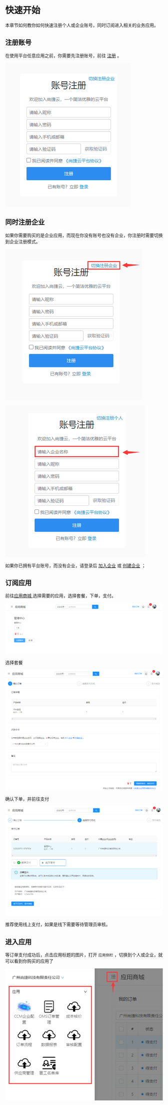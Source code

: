 # 快速开始 

本章节如何教你如何快速注册个人或企业账号，同时订阅进入相关的业务应用。

## 注册账号

在使用平台任意应用之前，你需要先注册账号，前往 [注册](http://account.saas123.com/oauth/regist) 。

![image-20200803134914274](.\quickstart.assets\image-20200803134914274.png)

## 同时注册企业

如果你需要购买的是企业应用，而现在你没有账号也没有企业，你注册时需要切换到企业注册模式。

![image-20200803135612716](.\quickstart.assets\image-20200803135612716.png)



![image-20200803135636674](.\quickstart.assets\image-20200803135636674.png)



如果你已拥有平台账号，而没有企业，请登录后 [加入企业](http://user.saas123.com/allCompany) 或 [创建企业](http://user.saas123.com/registCompany) ；



## 订阅应用

前往[应用商城](http://apps.saas123.com/),选择需要的应用，选择套餐，下单，支付。

![image-20200803135952138](.\quickstart.assets\image-20200803135952138.png)

选择套餐



![image-20200803140007295](.\quickstart.assets\image-20200803140007295.png)

确认下单，并前往支付



![image-20200803140110779](.\quickstart.assets\image-20200803140110779.png)

推荐使用线上支付，如果是线下需要等待管理员审核。

##  进入应用

等订单支付成功后，点击应用标题的图片，打开 `应用侧栏` ，切换到个人或企业，就可以看到你购买的应用了

![image-20200803140250333](.\quickstart.assets\image-20200803140250333.png)